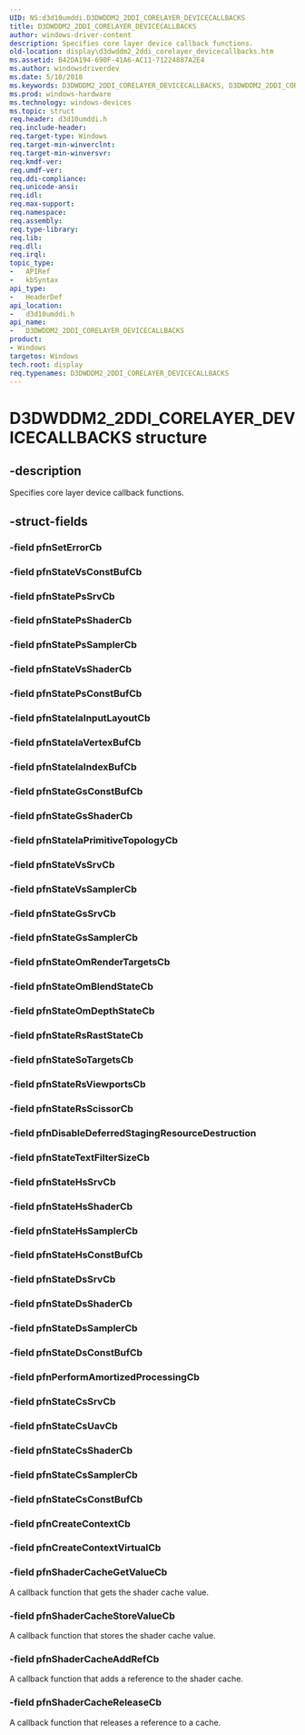 ```yaml
---
UID: NS:d3d10umddi.D3DWDDM2_2DDI_CORELAYER_DEVICECALLBACKS
title: D3DWDDM2_2DDI_CORELAYER_DEVICECALLBACKS
author: windows-driver-content
description: Specifies core layer device callback functions.
old-location: display\d3dwddm2_2ddi_corelayer_devicecallbacks.htm
ms.assetid: B42DA194-690F-41A6-AC11-71224887A2E4
ms.author: windowsdriverdev
ms.date: 5/10/2018
ms.keywords: D3DWDDM2_2DDI_CORELAYER_DEVICECALLBACKS, D3DWDDM2_2DDI_CORELAYER_DEVICECALLBACKS structure [Display Devices], d3d10umddi/D3DWDDM2_2DDI_CORELAYER_DEVICECALLBACKS, display.d3dwddm2_2ddi_corelayer_devicecallbacks
ms.prod: windows-hardware
ms.technology: windows-devices
ms.topic: struct
req.header: d3d10umddi.h
req.include-header: 
req.target-type: Windows
req.target-min-winverclnt: 
req.target-min-winversvr: 
req.kmdf-ver: 
req.umdf-ver: 
req.ddi-compliance: 
req.unicode-ansi: 
req.idl: 
req.max-support: 
req.namespace: 
req.assembly: 
req.type-library: 
req.lib: 
req.dll: 
req.irql: 
topic_type:
-	APIRef
-	kbSyntax
api_type:
-	HeaderDef
api_location:
-	d3d10umddi.h
api_name:
-	D3DWDDM2_2DDI_CORELAYER_DEVICECALLBACKS
product:
- Windows
targetos: Windows
tech.root: display
req.typenames: D3DWDDM2_2DDI_CORELAYER_DEVICECALLBACKS
---
```


# D3DWDDM2_2DDI_CORELAYER_DEVICECALLBACKS structure


## -description


Specifies core layer device callback functions. 


## -struct-fields




### -field pfnSetErrorCb

 


### -field pfnStateVsConstBufCb

 


### -field pfnStatePsSrvCb

 


### -field pfnStatePsShaderCb

 


### -field pfnStatePsSamplerCb

 


### -field pfnStateVsShaderCb

 


### -field pfnStatePsConstBufCb

 


### -field pfnStateIaInputLayoutCb

 


### -field pfnStateIaVertexBufCb

 


### -field pfnStateIaIndexBufCb

 


### -field pfnStateGsConstBufCb

 


### -field pfnStateGsShaderCb

 


### -field pfnStateIaPrimitiveTopologyCb

 


### -field pfnStateVsSrvCb

 


### -field pfnStateVsSamplerCb

 


### -field pfnStateGsSrvCb

 


### -field pfnStateGsSamplerCb

 


### -field pfnStateOmRenderTargetsCb

 


### -field pfnStateOmBlendStateCb

 


### -field pfnStateOmDepthStateCb

 


### -field pfnStateRsRastStateCb

 


### -field pfnStateSoTargetsCb

 


### -field pfnStateRsViewportsCb

 


### -field pfnStateRsScissorCb

 


### -field pfnDisableDeferredStagingResourceDestruction

 


### -field pfnStateTextFilterSizeCb

 


### -field pfnStateHsSrvCb

 


### -field pfnStateHsShaderCb

 


### -field pfnStateHsSamplerCb

 


### -field pfnStateHsConstBufCb

 


### -field pfnStateDsSrvCb

 


### -field pfnStateDsShaderCb

 


### -field pfnStateDsSamplerCb

 


### -field pfnStateDsConstBufCb

 


### -field pfnPerformAmortizedProcessingCb

 


### -field pfnStateCsSrvCb

 


### -field pfnStateCsUavCb

 


### -field pfnStateCsShaderCb

 


### -field pfnStateCsSamplerCb

 


### -field pfnStateCsConstBufCb

 


### -field pfnCreateContextCb

 


### -field pfnCreateContextVirtualCb

 


### -field pfnShaderCacheGetValueCb

 
A callback function that gets the shader cache value.

### -field pfnShaderCacheStoreValueCb

A callback function that stores the shader cache value.


### -field pfnShaderCacheAddRefCb

A callback function that adds a reference to the shader cache. 


### -field pfnShaderCacheReleaseCb

A callback function that releases a reference to a cache. 



